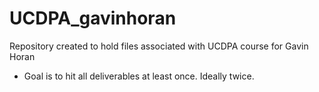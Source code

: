 # UCDPA_gavinhoran
Repository created to hold files associated with UCDPA course for Gavin Horan
* Goal is to hit all deliverables at least once. Ideally twice. 
